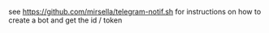 see https://github.com/mirsella/telegram-notif.sh for instructions on how to create a bot and get the id / token
